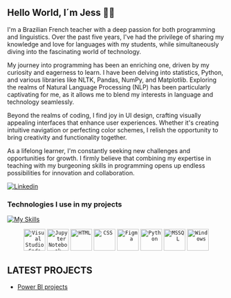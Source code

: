 ## Hello World, I´m Jess 👧🏾

I'm a Brazilian French teacher with a deep passion for both programming and linguistics. Over the past five years, I've had the privilege of sharing my knowledge and love for languages with my students, while simultaneously diving into the fascinating world of technology.

My journey into programming has been an enriching one, driven by my curiosity and eagerness to learn. I have been delving into statistics, Python, and various libraries like NLTK, Pandas, NumPy, and Matplotlib. Exploring the realms of Natural Language Processing (NLP) has been particularly captivating for me, as it allows me to blend my interests in language and technology seamlessly.

Beyond the realms of coding, I find joy in UI design, crafting visually appealing interfaces that enhance user experiences. Whether it's creating intuitive navigation or perfecting color schemes, I relish the opportunity to bring creativity and functionality together.

As a lifelong learner, I'm constantly seeking new challenges and opportunities for growth. I firmly believe that combining my expertise in teaching with my burgeoning skills in programming opens up endless possibilities for innovation and collaboration.


[![Linkedin](https://img.shields.io/badge/LinkedIn-0077B5?style=for-the-badge&logo=linkedin&logoColor=white)](linkedin.com/in/jéssica-garcia-b41854170)


### Technologies I use in my projects
[![My Skills](https://skillicons.dev/icons?i=js,html,css,anaconda,figma,notion,py,vscode,windows)](https://skillicons.dev)

<div align="center">
	<code><img width="50" src="https://user-images.githubusercontent.com/25181517/192108891-d86b6220-e232-423a-bf5f-90903e6887c3.png" alt="Visual Studio Code" title="Visual Studio Code"/></code>
	<code><img width="50" src="https://user-images.githubusercontent.com/25181517/183914128-3fc88b4a-4ac1-40e6-9443-9a30182379b7.png" alt="Jupyter Notebook" title="Jupyter Notebook"/></code>
	<code><img width="50" src="https://user-images.githubusercontent.com/25181517/192158954-f88b5814-d510-4564-b285-dff7d6400dad.png" alt="HTML" title="HTML"/></code>
	<code><img width="50" src="https://user-images.githubusercontent.com/25181517/183898674-75a4a1b1-f960-4ea9-abcb-637170a00a75.png" alt="CSS" title="CSS"/></code>
	<code><img width="50" src="https://user-images.githubusercontent.com/25181517/189715289-df3ee512-6eca-463f-a0f4-c10d94a06b2f.png" alt="Figma" title="Figma"/></code>
	<code><img width="50" src="https://user-images.githubusercontent.com/25181517/183423507-c056a6f9-1ba8-4312-a350-19bcbc5a8697.png" alt="Python" title="Python"/></code>
	<code><img width="50" src="https://github.com/marwin1991/profile-technology-icons/assets/19180175/3b371807-db7c-45b4-8720-c0cfc901680a" alt="MSSQL" title="MSSQL"/></code>
	<code><img width="50" src="https://user-images.githubusercontent.com/25181517/186884150-05e9ff6d-340e-4802-9533-2c3f02363ee3.png" alt="Windows" title="Windows"/></code>
</div>



## LATEST PROJECTS
- [Power BI projects](https://github.com/Garcia-Jess/Power-BI-projects)



